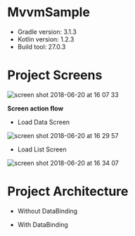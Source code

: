 # MvvmSample

* Gradle version: 3.1.3
* Kotlin version: 1.2.3
* Build tool: 27.0.3

# Project Screens

![screen shot 2018-06-20 at 16 07 33](https://user-images.githubusercontent.com/37870420/41648812-2a1804e8-74a4-11e8-8b80-bdb37025d597.png)

**Screen action flow**
* Load Data Screen

![screen shot 2018-06-20 at 16 29 57](https://user-images.githubusercontent.com/37870420/41650020-3dcd3988-74a7-11e8-8a21-3cbdec2056b3.png)

* Load List Screen

![screen shot 2018-06-20 at 16 34 07](https://user-images.githubusercontent.com/37870420/41650254-ccf91226-74a7-11e8-8942-cb31bbf09094.png)

# Project Architecture

* Without DataBinding



* With DataBinding

